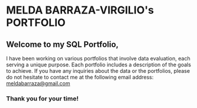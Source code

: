 # MELDA BARRAZA-VIRGILIO's PORTFOLIO

## Welcome to my SQL Portfolio, 
I have been working on various portfolios that involve data evaluation, each serving a unique purpose. Each portfolio includes a description of the goals to achieve. If you have any inquiries about the data or the portfolios, please do not hesitate to contact me at the following email address:
meldabarraza@gmail.com

### Thank you for your time!
